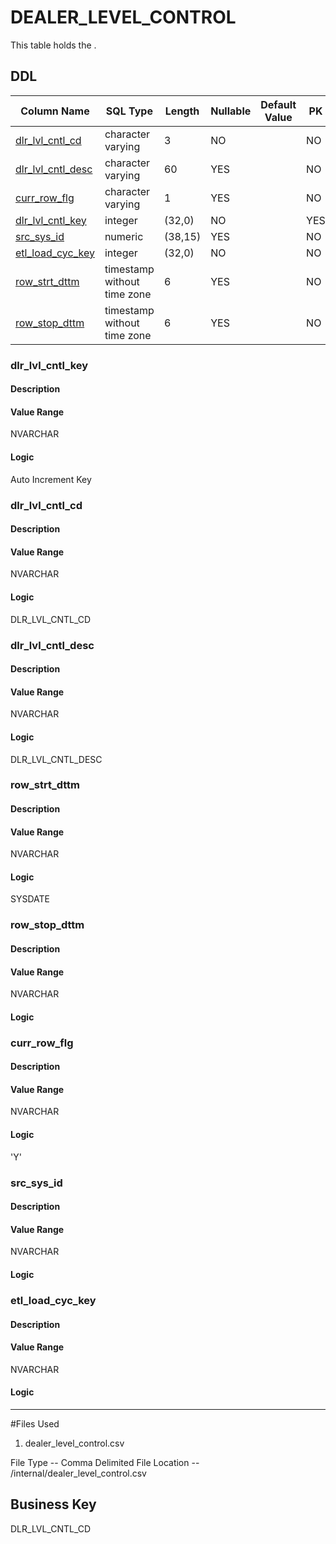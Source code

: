 # DEALER_LEVEL_CONTROL

This table holds the .
## DDL

|Column Name |SQL Type |Length |Nullable |Default Value |PK |
|---        |---     |---   |---   |--- |--- |
|[dlr_lvl_cntl_cd](#dlr_lvl_cntl_cd)|character varying|3|NO||NO
|[dlr_lvl_cntl_desc](#dlr_lvl_cntl_desc)|character varying|60|YES||NO
|[curr_row_flg](#curr_row_flg)|character varying|1|YES||NO
|[dlr_lvl_cntl_key](#dlr_lvl_cntl_key)|integer|(32,0)|NO||YES
|[src_sys_id](#src_sys_id)|numeric|(38,15)|YES||NO
|[etl_load_cyc_key](#etl_load_cyc_key)|integer|(32,0)|NO||NO
|[row_strt_dttm](#row_strt_dttm)|timestamp without time zone|6|YES||NO
|[row_stop_dttm](#row_stop_dttm)|timestamp without time zone|6|YES||NO
### dlr_lvl_cntl_key
#### Description



#### Value Range

NVARCHAR

#### Logic

Auto Increment Key



### dlr_lvl_cntl_cd
#### Description



#### Value Range

NVARCHAR

#### Logic

DLR_LVL_CNTL_CD




### dlr_lvl_cntl_desc
#### Description



#### Value Range

NVARCHAR

#### Logic

DLR_LVL_CNTL_DESC




### row_strt_dttm
#### Description



#### Value Range

NVARCHAR

#### Logic

SYSDATE



### row_stop_dttm
#### Description



#### Value Range

NVARCHAR

#### Logic





### curr_row_flg
#### Description



#### Value Range

NVARCHAR

#### Logic

'Y'



### src_sys_id
#### Description



#### Value Range

NVARCHAR

#### Logic





### etl_load_cyc_key
#### Description



#### Value Range

NVARCHAR

#### Logic

----------------------------------------------------------------------


#Files Used
1. dealer_level_control.csv

File Type -- Comma Delimited
File Location -- /internal/dealer_level_control.csv

## Business Key
DLR_LVL_CNTL_CD